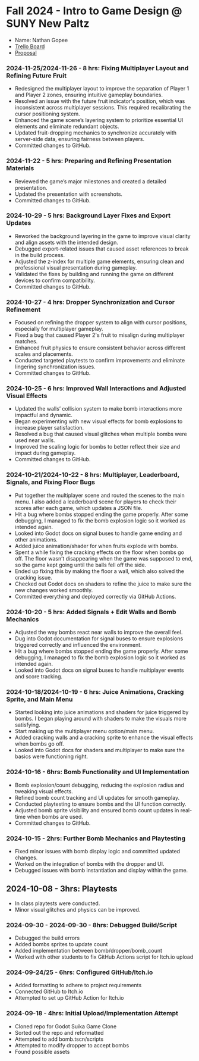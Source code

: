 # Fall 2024 - Intro to Game Design @ SUNY New Paltz
* Name: Nathan Gopee
* [Trello Board](https://trello.com/b/6GWgIG7v/danmomo)
* [Proposal](https://github.com/ndg8743/Danmomo/blob/main/Danmomo%20Proposal%20-%20Nathan%20Gopee.pdf)

### 2024-11-25/2024-11-26 - 8 hrs: Fixing Multiplayer Layout and Refining Future Fruit
- Redesigned the multiplayer layout to improve the separation of Player 1 and Player 2 zones, ensuring intuitive gameplay boundaries.
- Resolved an issue with the future fruit indicator's position, which was inconsistent across multiplayer sessions. This required recalibrating the cursor positioning system.
- Enhanced the game scene’s layering system to prioritize essential UI elements and eliminate redundant objects.
- Updated fruit-dropping mechanics to synchronize accurately with server-side data, ensuring fairness between players.
- Committed changes to GitHub.

### 2024-11-22 - 5 hrs: Preparing and Refining Presentation Materials
- Reviewed the game’s major milestones and created a detailed presentation.
- Updated the presentation with screenshots.
- Committed changes to GitHub.

### 2024-10-29 - 5 hrs: Background Layer Fixes and Export Updates
- Reworked the background layering in the game to improve visual clarity and align assets with the intended design.
- Debugged export-related issues that caused asset references to break in the build process.
- Adjusted the z-index for multiple game elements, ensuring clean and professional visual presentation during gameplay.
- Validated the fixes by building and running the game on different devices to confirm compatibility.
- Committed changes to GitHub.

### 2024-10-27 - 4 hrs: Dropper Synchronization and Cursor Refinement
- Focused on refining the dropper system to align with cursor positions, especially for multiplayer gameplay.
- Fixed a bug that caused Player 2's fruit to misalign during multiplayer matches.
- Enhanced fruit physics to ensure consistent behavior across different scales and placements.
- Conducted targeted playtests to confirm improvements and eliminate lingering synchronization issues.
- Committed changes to GitHub.

### 2024-10-25 - 6 hrs: Improved Wall Interactions and Adjusted Visual Effects
- Updated the walls’ collision system to make bomb interactions more impactful and dynamic.
- Began experimenting with new visual effects for bomb explosions to increase player satisfaction.
- Resolved a bug that caused visual glitches when multiple bombs were used near walls.
- Improved the scaling logic for bombs to better reflect their size and impact during gameplay.
- Committed changes to GitHub.

### 2024-10-21/2024-10-22 - 8 hrs: Multiplayer, Leaderboard, Signals, and Fixing Floor Bugs
- Put together the multiplayer scene and routed the scenes to the main menu. I also added a leaderboard scene for players to check their scores after each game, which updates a JSON file.
- Hit a bug where bombs stopped ending the game properly. After some debugging, I managed to fix the bomb explosion logic so it worked as intended again.
- Looked into Godot docs on signal buses to handle game ending and other animations.
- Added juice animation/shader for when fruits explode with bombs. 
- Spent a while fixing the cracking effects on the floor when bombs go off. The floor wasn’t disappearing when the game was supposed to end, so the game kept going until the balls fell off the side. 
- Ended up fixing this by making the floor a wall, which also solved the cracking issue.
- Checked out Godot docs on shaders to refine the juice to make sure the new changes worked smoothly.
- Committed everything and deployed correctly via GitHub Actions.

### 2024-10-20 - 5 hrs: Added Signals + Edit Walls and Bomb Mechanics
- Adjusted the way bombs react near walls to improve the overall feel.
- Dug into Godot documentation for signal buses to ensure explosions triggered correctly and influenced the environment.
- Hit a bug where bombs stopped ending the game properly. After some debugging, I managed to fix the bomb explosion logic so it worked as intended again.
- Looked into Godot docs on signal buses to handle multiplayer events and score tracking.

### 2024-10-18/2024-10-19 - 6 hrs: Juice Animations, Cracking Sprite, and Main Menu
- Started looking into juice animations and shaders for juice triggered by bombs. I began playing around with shaders to make the visuals more satisfying. 
- Start making up the multiplayer menu option/main menu.
- Added cracking walls and a cracking sprite to enhance the visual effects when bombs go off.
- Looked into Godot docs for shaders and multiplayer to make sure the basics were functioning right.

### 2024-10-16 - 6hrs: Bomb Functionality and UI Implementation
- Bomb explosion/count debugging, reducing the explosion radius and tweaking visual effects.
- Refined bomb count tracking and UI updates for smooth gameplay.
- Conducted playtesting to ensure bombs and the UI function correctly.
- Adjusted bomb sprite visibility and ensured bomb count updates in real-time when bombs are used.
- Committed changes to GitHub.

### 2024-10-15 - 2hrs: Further Bomb Mechanics and Playtesting
- Fixed minor issues with bomb display logic and committed updated changes.
- Worked on the integration of bombs with the dropper and UI.
- Debugged issues with bomb instantiation and display within the game.

## 2024-10-08 - 3hrs: Playtests
* In class playtests were conducted.
* Minor visual glitches and physics can be improved.

### 2024-09-30 - 2024-09-30 - 8hrs: Debugged Build/Script
- Debugged the build errors
- Added bombs sprites to update count
- Added implementation between bomb/dropper/bomb_count
- Worked with other students to fix GitHub Actions script for Itch.io upload

### 2024-09-24/25 - 6hrs: Configured GitHub/Itch.io
- Added formatting to adhere to project requirements
- Connected GitHub to Itch.io
- Attempted to set up GitHub Action for Itch.io

### 2024-09-18 - 4hrs: Initial Upload/Implementation Attempt
- Cloned repo for Godot Suika Game Clone
- Sorted out the repo and reformatted
- Attempted to add bomb.tscn/scripts
- Attempted to modify dropper to accept bombs
- Found possible assets
